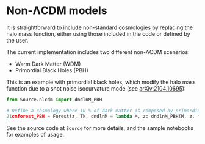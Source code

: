 # Non-ΛCDM models

It is straightforward to include non-standard cosmologies by replacing the halo mass function, either using those included in the code or defined by the user.

The current implementation includes two different non-ΛCDM scenarios:
- Warm Dark Matter (WDM)
- Primordial Black Holes (PBH)

This is an example with primordial black holes, which modify the halo mass function due to a shot noise isocurvature mode (see [arXiv:2104.10695](https://arxiv.org/abs/2104.10695)):

```python
from Source.nlcdm import dndlnM_PBH

# Define a cosmology where 10 % of dark matter is composed by primordial black holes of 1 solar mass
21cmforest_PBH = Forest(z, Tk, dndlnM = lambda M, z: dndlnM_PBH(M, z, fpbh = 0.1, Mpbh = 1.))
```

See the source code at `Source` for more details, and the sample notebooks for examples of usage.
